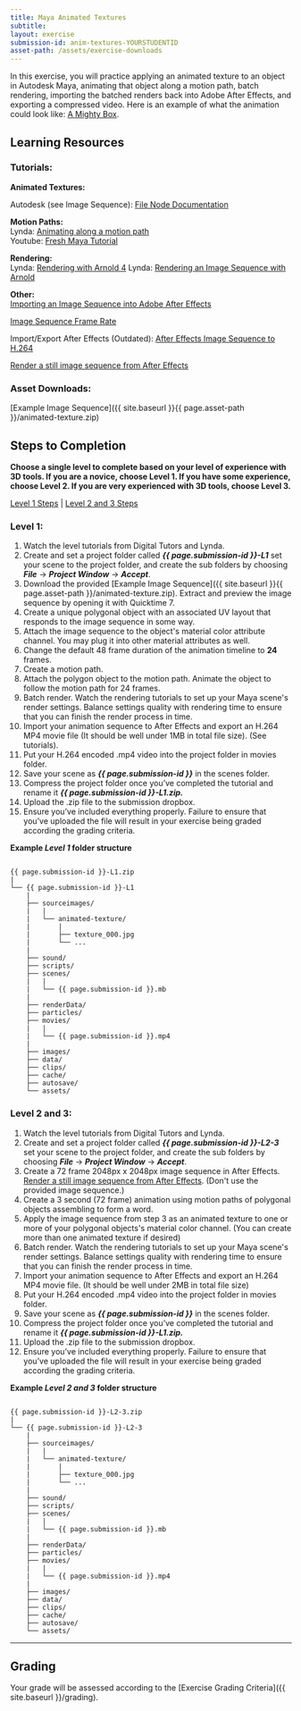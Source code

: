 ```yaml
---
title: Maya Animated Textures
subtitle: 
layout: exercise
submission-id: anim-textures-YOURSTUDENTID
asset-path: /assets/exercise-downloads
---
```


In this exercise, you will practice applying an animated texture to an object in Autodesk Maya, animating that object along a motion path, batch rendering, importing the batched renders back into Adobe After Effects, and exporting a compressed video. Here is an example of what the animation could look like: [A Mighty Box](https://docs.google.com/file/d/0BzXX6rmROMNWck1MVnpFclpWdU0/edit).

## Learning Resources

### Tutorials:

**Animated Textures:**  

Autodesk (see Image Sequence): [File Node Documentation](http://download.autodesk.com/global/docs/maya2013/en_us/index.html?url=files/Shading_Nodes_File.htm,topicNumber=d30e573165)

**Motion Paths:**  
Lynda: [Animating along a motion path](https://www.lynda.com/After-Effects-tutorials/Animating-along-path/370379/383581-4.html?org=psu.edu)  
Youtube: [Fresh Maya Tutorial](http://www.youtube.com/watch?v=Z7HFSq6FrUs)

**Rendering:**  
Lynda: [Rendering with Arnold 4](https://www.lynda.com/Maya-tutorials/Maya-Rendering-Arnold/512774-2.html?org=psu.edu)
Lynda: [Rendering an Image Sequence with Arnold](https://www.lynda.com/Maya-tutorials/Rendering-image-sequence/512774/560876-4.html?org=psu.edu)  

**Other:**  
[Importing an Image Sequence into Adobe After Effects](https://www.lynda.com/Photography-tutorials/Importing-image-sequence-Adobe-After-Effects/480103/650891-4.html?org=psu.edu)

[Image Sequence Frame Rate](https://www.lynda.com/Photography-tutorials/Refining-duration-frame-rate-time-lapse-sequence-Adobe-After-Effects/480103/650892-4.html?org=psu.edu)

Import/Export After Effects (Outdated): [After Effects Image Sequence to H.264](https://docs.google.com/document/d/1R5G3bvXoe0_Bto59_dV4c4_iLZIA1--sHRQ8fhkBnvc/edit)  

[Render a still image sequence from After Effects](https://helpx.adobe.com/after-effects/using/rendering-exporting-still-images-still.html)
        
### Asset Downloads:  
[Example Image Sequence]({{ site.baseurl }}{{ page.asset-path }}/animated-texture.zip)


## Steps to Completion

**Choose a single level to complete based on your level of experience with 3D tools. If you are a novice, choose Level 1. If you have some experience, choose Level 2. If you are very experienced with 3D tools, choose Level 3.**

[Level 1 Steps](#level-1) | [Level 2 and 3 Steps](#level-2-3)

### <a name="level-1"></a>Level 1:

1. Watch the level tutorials from Digital Tutors and Lynda.
2. Create and set a project folder called **_{{ page.submission-id }}-L1_** set your scene to the project folder, and create the sub folders by choosing **_File_** → **_Project Window_** → **_Accept_**.
3. Download the provided [Example Image Sequence]({{ site.baseurl }}{{ page.asset-path }}/animated-texture.zip). Extract and preview the image sequence by opening it with Quicktime 7.
4. Create a unique polygonal object with an associated UV layout that responds to the image sequence in some way.
5. Attach the image sequence to the object's material color attribute channel. You may plug it into other material attributes as well.
6. Change the default 48 frame duration of the animation timeline to **24** frames.
7. Create a motion path.
8. Attach the polygon object to the motion path. Animate the object to follow the motion path for 24 frames.
9. Batch render. Watch the rendering tutorials to set up your Maya scene's render settings. Balance settings quality with rendering time to ensure that you can finish the render process in time.
10. Import your animation sequence to After Effects and export an H.264 MP4 movie file \(It should be well under 1MB in total file size\). \(See tutorials\).
11. Put your H.264 encoded .mp4 video into the project folder in movies folder.
12. Save your scene as **_{{ page.submission-id }}_** in the scenes folder.
13. Compress the project folder once you’ve completed the tutorial and rename it **_{{ page.submission-id }}-L1.zip._**
14. Upload the .zip file to the submission dropbox.
15. Ensure you’ve included everything properly. Failure to ensure that you’ve uploaded the file will result in your exercise being graded according the grading criteria.

**Example _Level 1_ folder structure**

```

{{ page.submission-id }}-L1.zip
|
└── {{ page.submission-id }}-L1
    |
    ├── sourceimages/
    |   |
    |   └── animated-texture/
    |       |
    |       ├── texture_000.jpg
    |       └── ...
    |
    ├── sound/
    ├── scripts/
    ├── scenes/
    |   |
    |   └── {{ page.submission-id }}.mb
    |
    ├── renderData/
    ├── particles/
    ├── movies/
    |   |
    |   └── {{ page.submission-id }}.mp4
    |
    ├── images/
    ├── data/
    ├── clips/
    ├── cache/
    ├── autosave/
    └── assets/

```

### <a name="level-2-3"></a>Level 2 and 3:

1. Watch the level tutorials from Digital Tutors and Lynda.
2. Create and set a project folder called **_{{ page.submission-id }}-L2-3_** set your scene to the project folder, and create the sub folders by choosing **_File_** → **_Project Window_** → **_Accept_**. 
3. Create a 72 frame 2048px x 2048px image sequence in After Effects. [Render a still image sequence from After Effects](https://helpx.adobe.com/after-effects/using/rendering-exporting-still-images-still.html). \(Don't use the provided image sequence.\)
4. Create a 3 second (72 frame) animation using motion paths of polygonal objects assembling to form a word. 
5. Apply the image sequence from step 3 as an animated texture to one or more of your polygonal objects's material color channel. (You can create more than one animated texture if desired)
6. Batch render. Watch the rendering tutorials to set up your Maya scene's render settings. Balance settings quality with rendering time to ensure that you can finish the render process in time.
7. Import your animation sequence to After Effects and export an H.264 MP4 movie file. (It should be well under 2MB in total file size)
8. Put your H.264 encoded .mp4 video into the project folder in movies folder. 
9. Save your scene as **_{{ page.submission-id }}_** in the scenes folder.
10. Compress the project folder once you’ve completed the tutorial and rename it **_{{ page.submission-id }}-L1.zip._**
11. Upload the .zip file to the submission dropbox.
12. Ensure you’ve included everything properly. Failure to ensure that you’ve uploaded the file will result in your exercise being graded according the grading criteria.

**Example _Level 2 and 3_ folder structure**

```

{{ page.submission-id }}-L2-3.zip
|
└── {{ page.submission-id }}-L2-3
    |
    ├── sourceimages/
    |   |
    |   └── animated-texture/
    |       |
    |       ├── texture_000.jpg
    |       └── ...
    |
    ├── sound/
    ├── scripts/
    ├── scenes/
    |   |
    |   └── {{ page.submission-id }}.mb
    |
    ├── renderData/
    ├── particles/
    ├── movies/
    |   |
    |   └── {{ page.submission-id }}.mp4
    |
    ├── images/
    ├── data/
    ├── clips/
    ├── cache/
    ├── autosave/
    └── assets/

```

* * *

## Grading
Your grade will be assessed according to the [Exercise Grading Criteria]({{ site.baseurl }}/grading).
